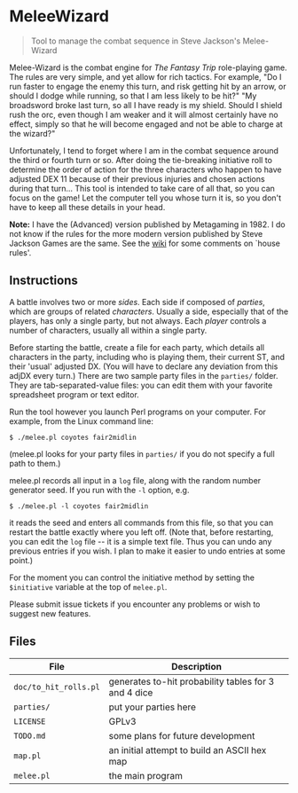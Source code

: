 # MeleeWizard
> Tool to manage the combat sequence in Steve Jackson's Melee-Wizard

Melee-Wizard is the combat engine for *The Fantasy Trip* role-playing game.
The rules are very simple, and yet allow for rich tactics.  For example,
"Do I run faster
to engage the enemy this turn, and risk getting hit by an arrow, or should I
dodge while running, so that I am less likely to be hit?"
"My broadsword broke
last turn, so all I have ready is my shield.  Should I shield
rush the orc, even though I am weaker and it will almost certainly have no
effect, simply so that he will become engaged and not be able to charge at
the wizard?"

Unfortunately, I tend to forget where I am in the combat sequence around the
third or fourth turn or so.  After doing the tie-breaking initiative roll to
determine the order of action for the three characters who happen to have
adjusted DEX 11 because of their previous injuries and chosen actions during
that turn...  This tool is intended to take care of all that, so you can
focus on the game!  Let the computer tell you whose turn it is, so you don't
have to keep all these details in your head.

**Note:** I have the (Advanced) version published by Metagaming in 1982.  I
  do not know if the rules for the more modern version published by Steve
  Jackson Games are the same.  See the [wiki](https://github.com/d-rideout/MeleeWizard/wiki) for some comments on `house rules'.

## Instructions

A battle involves two or more *sides*.  Each side if composed of *parties*,
which are groups of related *characters*.  Usually a side, especially that of
the players, has only a single party, but not always.  Each *player* controls
a number of characters, usually all within a single party.

Before starting the battle, create a file for each party, which details all
characters in the party, including who is playing them, their current ST, and
their 'usual' adjusted DX.  (You will have to declare any deviation from this
adjDX every turn.)
There are two sample party files in the `parties/` folder.
They are tab-separated-value files: you can edit them with your favorite
spreadsheet program or text editor.

Run the tool however you launch Perl programs on your computer.  For
example, from the Linux command line:
```
$ ./melee.pl coyotes fair2midlin
```
(melee.pl looks for your party files in `parties/` if you do not specify a
full path to them.)

melee.pl records all input in a `log` file, along with the random number generator
seed.  If you run with the `-l` option, e.g.
```
$ ./melee.pl -l coyotes fair2midlin
```
it reads the seed and enters all commands from this file, so that you can
restart the battle exactly where you left off.  (Note that, before
restarting, you can edit the `log` file -- it is a simple text file.  Thus
you can undo any previous entries if you wish.  I plan to make it easier to
undo entries at some point.)

For the moment you can control the initiative method by setting the
`$initiative` variable at the top of `melee.pl`.

Please submit issue tickets if you encounter any problems or wish to suggest
new features.

## Files

<!-- trying to get it to underline column headers below -->
__File__ | __Description__
---- | -----------
`doc/to_hit_rolls.pl` | generates to-hit probability tables for 3 and 4 dice
`parties/` | put your parties here
`LICENSE` | GPLv3
`TODO.md` | some plans for future development
`map.pl`  | an initial attempt to build an ASCII hex map
`melee.pl` | the main program
